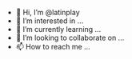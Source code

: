 - 👋 Hi, I’m @latinplay
- 👀 I’m interested in ...
- 🌱 I’m currently learning ...
- 💞️ I’m looking to collaborate on ...
- 📫 How to reach me ...

<!---
latinplay/latinplay is a ✨ special ✨ repository because its `README.md` (this file) appears on your GitHub profile.
You can click the Preview link to take a look at your changes.
--->
